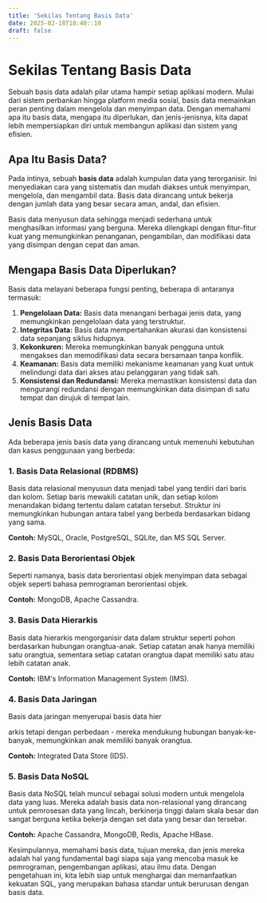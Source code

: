 ```yaml
---
title: 'Sekilas Tentang Basis Data'
date: 2025-02-18T18:40::10
draft: false
---
```


# Sekilas Tentang Basis Data

Sebuah basis data adalah pilar utama hampir setiap aplikasi modern. Mulai dari sistem perbankan hingga platform media sosial, basis data memainkan peran penting dalam mengelola dan menyimpan data. Dengan memahami apa itu basis data, mengapa itu diperlukan, dan jenis-jenisnya, kita dapat lebih mempersiapkan diri untuk membangun aplikasi dan sistem yang efisien.

## Apa Itu Basis Data?

Pada intinya, sebuah **basis data** adalah kumpulan data yang terorganisir. Ini menyediakan cara yang sistematis dan mudah diakses untuk menyimpan, mengelola, dan mengambil data. Basis data dirancang untuk bekerja dengan jumlah data yang besar secara aman, andal, dan efisien.

Basis data menyusun data sehingga menjadi sederhana untuk menghasilkan informasi yang berguna. Mereka dilengkapi dengan fitur-fitur kuat yang memungkinkan penanganan, pengambilan, dan modifikasi data yang disimpan dengan cepat dan aman.

## Mengapa Basis Data Diperlukan?

Basis data melayani beberapa fungsi penting, beberapa di antaranya termasuk:

1. **Pengelolaan Data:** Basis data menangani berbagai jenis data, yang memungkinkan pengelolaan data yang terstruktur.
2. **Integritas Data:** Basis data mempertahankan akurasi dan konsistensi data sepanjang siklus hidupnya.
3. **Kekonkuren:** Mereka memungkinkan banyak pengguna untuk mengakses dan memodifikasi data secara bersamaan tanpa konflik.
4. **Keamanan:** Basis data memiliki mekanisme keamanan yang kuat untuk melindungi data dari akses atau pelanggaran yang tidak sah.
5. **Konsistensi dan Redundansi:** Mereka memastikan konsistensi data dan mengurangi redundansi dengan memungkinkan data disimpan di satu tempat dan dirujuk di tempat lain.

## Jenis Basis Data

Ada beberapa jenis basis data yang dirancang untuk memenuhi kebutuhan dan kasus penggunaan yang berbeda:

### 1. Basis Data Relasional (RDBMS)

Basis data relasional menyusun data menjadi tabel yang terdiri dari baris dan kolom. Setiap baris mewakili catatan unik, dan setiap kolom menandakan bidang tertentu dalam catatan tersebut. Struktur ini memungkinkan hubungan antara tabel yang berbeda berdasarkan bidang yang sama.

**Contoh:** MySQL, Oracle, PostgreSQL, SQLite, dan MS SQL Server.

### 2. Basis Data Berorientasi Objek

Seperti namanya, basis data berorientasi objek menyimpan data sebagai objek seperti bahasa pemrograman berorientasi objek.

**Contoh:** MongoDB, Apache Cassandra.

### 3. Basis Data Hierarkis

Basis data hierarkis mengorganisir data dalam struktur seperti pohon berdasarkan hubungan orangtua-anak. Setiap catatan anak hanya memiliki satu orangtua, sementara setiap catatan orangtua dapat memiliki satu atau lebih catatan anak.

**Contoh:** IBM's Information Management System (IMS).

### 4. Basis Data Jaringan

Basis data jaringan menyerupai basis data hier

arkis tetapi dengan perbedaan - mereka mendukung hubungan banyak-ke-banyak, memungkinkan anak memiliki banyak orangtua.

**Contoh:** Integrated Data Store (IDS).

### 5. Basis Data NoSQL

Basis data NoSQL telah muncul sebagai solusi modern untuk mengelola data yang luas. Mereka adalah basis data non-relasional yang dirancang untuk pemrosesan data yang lincah, berkinerja tinggi dalam skala besar dan sangat berguna ketika bekerja dengan set data yang besar dan tersebar.

**Contoh:** Apache Cassandra, MongoDB, Redis, Apache HBase.

Kesimpulannya, memahami basis data, tujuan mereka, dan jenis mereka adalah hal yang fundamental bagi siapa saja yang mencoba masuk ke pemrograman, pengembangan aplikasi, atau ilmu data. Dengan pengetahuan ini, kita lebih siap untuk menghargai dan memanfaatkan kekuatan SQL, yang merupakan bahasa standar untuk berurusan dengan basis data.
